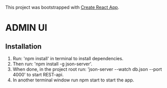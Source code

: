 This project was bootstrapped with [Create React App](https://github.com/facebook/create-react-app).

# ADMIN UI

## Installation

1. Run: 'npm install' in terminal to install dependencies. 
2. Then run: 'npm install -g json-server'.
3. When done, in the project root run: 'json-server --watch db.json --port 4000' to start REST-api.
4. In another terminal window run npm start to start the app.

